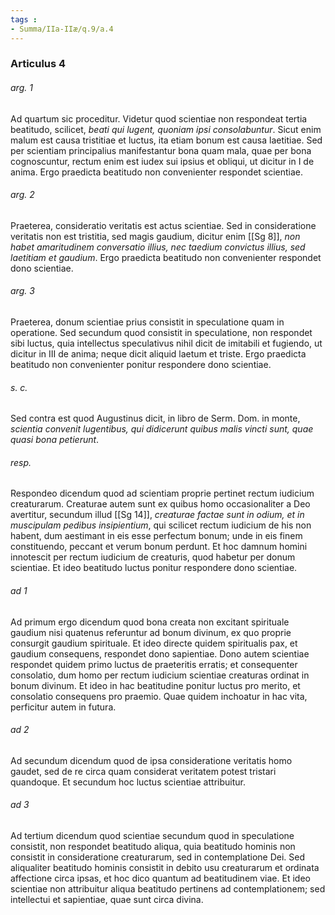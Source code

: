 ```yaml
---
tags : 
- Summa/IIa-IIæ/q.9/a.4
---
```


### Articulus 4

###### arg. 1
Ad quartum sic proceditur. Videtur quod scientiae non respondeat tertia beatitudo, scilicet, *beati qui lugent, quoniam ipsi consolabuntur*. Sicut enim malum est causa tristitiae et luctus, ita etiam bonum est causa laetitiae. Sed per scientiam principalius manifestantur bona quam mala, quae per bona cognoscuntur, rectum enim est iudex sui ipsius et obliqui, ut dicitur in I de anima. Ergo praedicta beatitudo non convenienter respondet scientiae.

###### arg. 2
Praeterea, consideratio veritatis est actus scientiae. Sed in consideratione veritatis non est tristitia, sed magis gaudium, dicitur enim [[Sg 8]], *non habet amaritudinem conversatio illius, nec taedium convictus illius, sed laetitiam et gaudium*. Ergo praedicta beatitudo non convenienter respondet dono scientiae.

###### arg. 3
Praeterea, donum scientiae prius consistit in speculatione quam in operatione. Sed secundum quod consistit in speculatione, non respondet sibi luctus, quia intellectus speculativus nihil dicit de imitabili et fugiendo, ut dicitur in III de anima; neque dicit aliquid laetum et triste. Ergo praedicta beatitudo non convenienter ponitur respondere dono scientiae.

###### s. c.
Sed contra est quod Augustinus dicit, in libro de Serm. Dom. in monte, *scientia convenit lugentibus, qui didicerunt quibus malis vincti sunt, quae quasi bona petierunt*.

###### resp.
Respondeo dicendum quod ad scientiam proprie pertinet rectum iudicium creaturarum. Creaturae autem sunt ex quibus homo occasionaliter a Deo avertitur, secundum illud [[Sg 14]], *creaturae factae sunt in odium, et in muscipulam pedibus insipientium*, qui scilicet rectum iudicium de his non habent, dum aestimant in eis esse perfectum bonum; unde in eis finem constituendo, peccant et verum bonum perdunt. Et hoc damnum homini innotescit per rectum iudicium de creaturis, quod habetur per donum scientiae. Et ideo beatitudo luctus ponitur respondere dono scientiae.

###### ad 1
Ad primum ergo dicendum quod bona creata non excitant spirituale gaudium nisi quatenus referuntur ad bonum divinum, ex quo proprie consurgit gaudium spirituale. Et ideo directe quidem spiritualis pax, et gaudium consequens, respondet dono sapientiae. Dono autem scientiae respondet quidem primo luctus de praeteritis erratis; et consequenter consolatio, dum homo per rectum iudicium scientiae creaturas ordinat in bonum divinum. Et ideo in hac beatitudine ponitur luctus pro merito, et consolatio consequens pro praemio. Quae quidem inchoatur in hac vita, perficitur autem in futura.

###### ad 2
Ad secundum dicendum quod de ipsa consideratione veritatis homo gaudet, sed de re circa quam considerat veritatem potest tristari quandoque. Et secundum hoc luctus scientiae attribuitur.

###### ad 3
Ad tertium dicendum quod scientiae secundum quod in speculatione consistit, non respondet beatitudo aliqua, quia beatitudo hominis non consistit in consideratione creaturarum, sed in contemplatione Dei. Sed aliqualiter beatitudo hominis consistit in debito usu creaturarum et ordinata affectione circa ipsas, et hoc dico quantum ad beatitudinem viae. Et ideo scientiae non attribuitur aliqua beatitudo pertinens ad contemplationem; sed intellectui et sapientiae, quae sunt circa divina.

